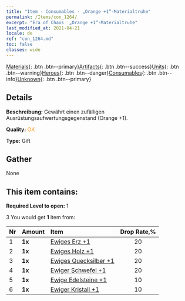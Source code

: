 ```yaml
---
title: "Item - Consumables - „Orange +1“-Materialtruhe"
permalink: /Items/con_1264/
excerpt: "Era of Chaos  „Orange +1“-Materialtruhe"
last_modified_at: 2021-04-21
locale: de
ref: "con_1264.md"
toc: false
classes: wide
---
```

 [Materials](/de/Items/){: .btn .btn--primary}[Artifacts](/de/Items/Artifacts/){: .btn .btn--success}[Units](/de/Items/Units/){: .btn .btn--warning}[Heroes](/de/Items/Heroes/){: .btn .btn--danger}[Consumables](/de/Items/Consumables/){: .btn .btn--info}[Unknown](/de/Items/Unknown/){: .btn .btn--primary}

## Details
 **Beschreibung:** Gewährt einen zufälligen Ausrüstungsaufwertungsgegenstand (Orange +1).

 **Quality:** <span style="color: #FF8C00">OK</span>

 **Type:** Gift

## Gather

  None

## This item contains:

 **Required Level to open:** 1

 3 You would get **1** item  from:

  | Nr | Amount |     Item    | Drop Rate,% |
  |:---|:-------|:------------|:---------:|
  | 1 |  **1x** | [Ewiges Erz +1](/de/Items/mat_68/) | 20 | 
  | 2 |  **1x** | [Ewiges Holz +1](/de/Items/mat_69/) | 20 | 
  | 3 |  **1x** | [Ewiges Quecksilber +1](/de/Items/mat_70/) | 20 | 
  | 4 |  **1x** | [Ewiger Schwefel +1](/de/Items/mat_71/) | 20 | 
  | 5 |  **1x** | [Ewige Edelsteine +1](/de/Items/mat_72/) | 10 | 
  | 6 |  **1x** | [Ewiger Kristall +1](/de/Items/mat_73/) | 10 | 
